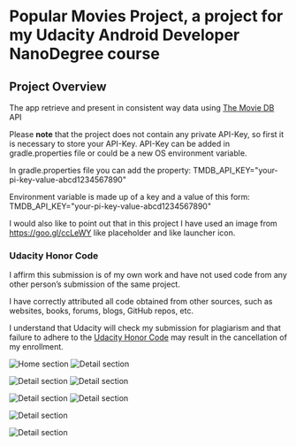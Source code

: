 # Popular Movies Project, a project for my Udacity Android Developer NanoDegree course

## Project Overview
The app retrieve and present in consistent way data using [The Movie DB](https://www.themoviedb.org) API

Please **note** that the project does not contain any private API-Key, so first it is necessary to store your API-Key.
API-Key can be added in gradle.properties file or could be a new OS environment variable.

In gradle.properties file you can add the property:
TMDB_API_KEY="your-pi-key-value-abcd1234567890"

Environment variable is made up of a key and a value of this form:
TMDB_API_KEY="your-pi-key-value-abcd1234567890"

I would also like to point out that in this project I have used an image from https://goo.gl/ccLeWY like placeholder and like launcher icon.


### Udacity Honor Code

I affirm this submission is of my own work and have not used code from any other person’s submission of the same project.

I have correctly attributed all code obtained from other sources, such as websites, books, forums, blogs, GitHub repos, etc.

I understand that Udacity will check my submission for plagiarism and that failure to adhere to the [Udacity Honor Code](https://udacity.zendesk.com/hc/en-us/articles/210667103-What-is-the-Udacity-Honor-Code) may result in the cancellation of my enrollment.

![Home section](https://github.com/AntonioVitiello/popular-movies/blob/master/screenshot/Home.png)
![Detail section](https://github.com/AntonioVitiello/popular-movies/blob/master/screenshot/Home_02.png)

![Detail section](https://github.com/AntonioVitiello/popular-movies/blob/master/screenshot/Detail.png)
![Detail section](https://github.com/AntonioVitiello/popular-movies/blob/master/screenshot/Detail_02.png)

![Detail section](https://github.com/AntonioVitiello/popular-movies/blob/master/screenshot/Trailers.png)
![Detail section](https://github.com/AntonioVitiello/popular-movies/blob/master/screenshot/Reviews.png)

![Detail section](https://github.com/AntonioVitiello/popular-movies/blob/master/screenshot/Home_Landscape.png)

![Detail section](https://github.com/AntonioVitiello/popular-movies/blob/master/screenshot/Trailers_Landscape.png)
